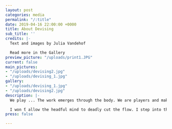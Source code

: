 ```yaml
---
layout: post
categories: media
permalink: "/:title"
date: 2019-04-16 22:00:00 +0000
title: About Devising
sub_title: ''
credits: |-
  Text and images by Julia Vandehof

  Read more in the Gallery
preview_picture: "/uploads/print1.JPG"
current: false
main_pictures:
- "/uploads/devising2.jpg"
- "/uploads/devising_1.jpg"
gallery:
- "/uploads/devising_1.jpg"
- "/uploads/devising2.jpg"
description: |-
  We play ... The work emerges through the body. We are players and makers at the same time.

  I won ́t allow the headful mind to deadly cut the flow. I step into the unknown. ...  I stay awake ... We allow creativity to over float. ...
press: false

---
```

